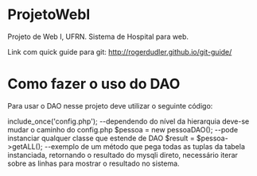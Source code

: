 # ProjetoWebI

Projeto de Web I, UFRN. 
Sistema de Hospital para web.

Link com quick guide para git: http://rogerdudler.github.io/git-guide/

# Como fazer o uso do DAO
Para usar o DAO nesse projeto deve utilizar o seguinte código:

include_once('config.php');	--dependendo do nível da hierarquia deve-se mudar o caminho do config.php
$pessoa = new pessoaDAO();	--pode instanciar qualquer classe que estende de DAO
$result = $pessoa->getALL();	--exemplo de um método que pega todas as tuplas da tabela instanciada, retornando o resultado do mysqli direto, necessário iterar sobre as linhas para mostrar o resultado no sistema.
